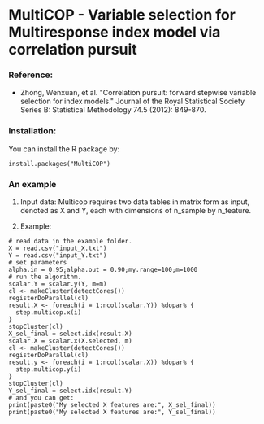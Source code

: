 # MultiCOP - Variable selection for Multiresponse index model via correlation pursuit 


### Reference:
  - Zhong, Wenxuan, et al. "Correlation pursuit: forward stepwise variable selection for index models." Journal of the Royal Statistical Society Series B: Statistical Methodology 74.5 (2012): 849-870.

### Installation:
You can install the R package by:

```{r}
install.packages("MultiCOP")
```
### An example
1. Input data:
Multicop requires two data tables in matrix form as input, denoted as X and Y, each with dimensions of n_sample by n_feature.

2. Example:
```{r}
# read data in the example folder. 
X = read.csv("input_X.txt")
Y = read.csv("input_Y.txt")
# set parameters
alpha.in = 0.95;alpha.out = 0.90;my.range=100;m=1000
# run the algorithm. 
scalar.Y = scalar.y(Y, m=m)
cl <- makeCluster(detectCores())
registerDoParallel(cl)
result.X <- foreach(i = 1:ncol(scalar.Y)) %dopar% {
  step.multicop.x(i)
}
stopCluster(cl)
X_sel_final = select.idx(result.X)
scalar.X = scalar.x(X.selected, m)
cl <- makeCluster(detectCores())
registerDoParallel(cl)
result.y <- foreach(i = 1:ncol(scalar.X)) %dopar% {
  step.multicop.y(i)
}
stopCluster(cl)
Y_sel_final = select.idx(result.Y)
# and you can get: 
print(paste0("My selected X features are:", X_sel_final))
print(paste0("My selected X features are:", Y_sel_final))
```

